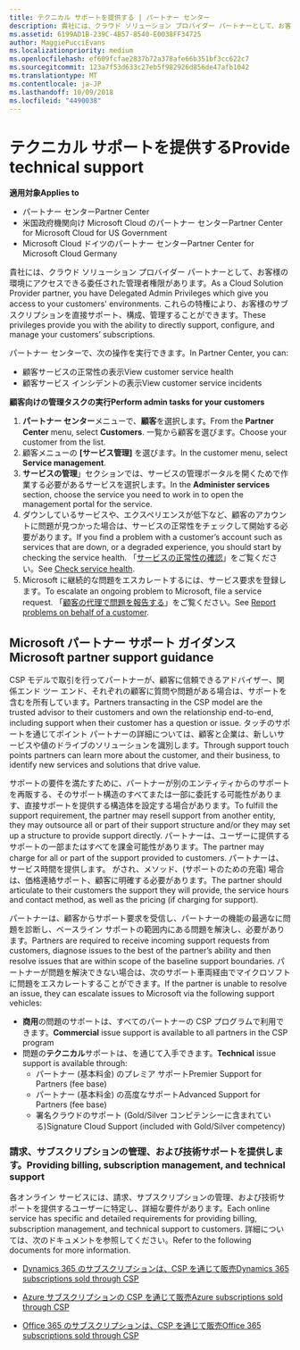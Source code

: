 ```yaml
---
title: テクニカル サポートを提供する | パートナー センター
description: 貴社には、クラウド ソリューション プロバイダー パートナーとして、お客様の環境にアクセスできる委任された管理者権限があります。
ms.assetid: 6199AD1B-239C-4B57-8540-E0038FF34725
author: MaggiePucciEvans
ms.localizationpriority: medium
ms.openlocfilehash: ef609fcfae2837b72a378afe66b351bf3cc622c7
ms.sourcegitcommit: 123a7f53d633c27eb5f982926d856de47afb1042
ms.translationtype: MT
ms.contentlocale: ja-JP
ms.lasthandoff: 10/09/2018
ms.locfileid: "4490038"
---
```

# <a name="provide-technical-support"></a><span data-ttu-id="ff018-103">テクニカル サポートを提供する</span><span class="sxs-lookup"><span data-stu-id="ff018-103">Provide technical support</span></span>

**<span data-ttu-id="ff018-104">適用対象</span><span class="sxs-lookup"><span data-stu-id="ff018-104">Applies to</span></span>**

-  <span data-ttu-id="ff018-105">パートナー センター</span><span class="sxs-lookup"><span data-stu-id="ff018-105">Partner Center</span></span>
-  <span data-ttu-id="ff018-106">米国政府機関向け Microsoft Cloud のパートナー センター</span><span class="sxs-lookup"><span data-stu-id="ff018-106">Partner Center for Microsoft Cloud for US Government</span></span>
-  <span data-ttu-id="ff018-107">Microsoft Cloud ドイツのパートナー センター</span><span class="sxs-lookup"><span data-stu-id="ff018-107">Partner Center for Microsoft Cloud Germany</span></span>

<span data-ttu-id="ff018-108">貴社には、クラウド ソリューション プロバイダー パートナーとして、お客様の環境にアクセスできる委任された管理者権限があります。</span><span class="sxs-lookup"><span data-stu-id="ff018-108">As a Cloud Solution Provider partner, you have Delegated Admin Privileges which give you access to your customers' environments.</span></span> <span data-ttu-id="ff018-109">これらの特権により、お客様のサブスクリプションを直接サポート、構成、管理することができます。</span><span class="sxs-lookup"><span data-stu-id="ff018-109">These privileges provide you with the ability to directly support, configure, and manage your customers’ subscriptions.</span></span>

<span data-ttu-id="ff018-110">パートナー センターで、次の操作を実行できます。</span><span class="sxs-lookup"><span data-stu-id="ff018-110">In Partner Center, you can:</span></span>

-   <span data-ttu-id="ff018-111">顧客サービスの正常性の表示</span><span class="sxs-lookup"><span data-stu-id="ff018-111">View customer service health</span></span>
-   <span data-ttu-id="ff018-112">顧客サービス インシデントの表示</span><span class="sxs-lookup"><span data-stu-id="ff018-112">View customer service incidents</span></span>

**<span data-ttu-id="ff018-113">顧客向けの管理タスクの実行</span><span class="sxs-lookup"><span data-stu-id="ff018-113">Perform admin tasks for your customers</span></span>**

1.  <span data-ttu-id="ff018-114">**パートナー センター**メニューで、**顧客**を選択します。</span><span class="sxs-lookup"><span data-stu-id="ff018-114">From the **Partner Center** menu, select **Customers**.</span></span> <span data-ttu-id="ff018-115">一覧から顧客を選びます。</span><span class="sxs-lookup"><span data-stu-id="ff018-115">Choose your customer from the list.</span></span>
2.  <span data-ttu-id="ff018-116">顧客メニューの **[サービス管理]** を選びます。</span><span class="sxs-lookup"><span data-stu-id="ff018-116">In the customer menu, select **Service management**.</span></span>
3.  <span data-ttu-id="ff018-117">**サービスの管理**」セクションでは、サービスの管理ポータルを開くためで作業する必要があるサービスを選択します。</span><span class="sxs-lookup"><span data-stu-id="ff018-117">In the **Administer services** section, choose the service you need to work in to open the management portal for the service.</span></span>
4.  <span data-ttu-id="ff018-118">ダウンしているサービスや、エクスペリエンスが低下など、顧客のアカウントに問題が見つかった場合は、サービスの正常性をチェックして開始する必要があります。</span><span class="sxs-lookup"><span data-stu-id="ff018-118">If you find a problem with a customer’s account such as services that are down, or a degraded experience, you should start by checking the service health.</span></span> <span data-ttu-id="ff018-119">「[サービスの正常性の確認](check-service-health.md)」をご覧ください。</span><span class="sxs-lookup"><span data-stu-id="ff018-119">See [Check service health](check-service-health.md).</span></span>
5.  <span data-ttu-id="ff018-120">Microsoft に継続的な問題をエスカレートするには、サービス要求を登録します。</span><span class="sxs-lookup"><span data-stu-id="ff018-120">To escalate an ongoing problem to Microsoft, file a service request.</span></span> <span data-ttu-id="ff018-121">「[顧客の代理で問題を報告する](report-problems-on-behalf-of-a-customer.md)」をご覧ください。</span><span class="sxs-lookup"><span data-stu-id="ff018-121">See [Report problems on behalf of a customer](report-problems-on-behalf-of-a-customer.md).</span></span>

 
## <a name="microsoft-partner-support-guidance"></a><span data-ttu-id="ff018-122">Microsoft パートナー サポート ガイダンス</span><span class="sxs-lookup"><span data-stu-id="ff018-122">Microsoft partner support guidance</span></span>

<span data-ttu-id="ff018-123">CSP モデルで取引を行ってパートナーが、顧客に信頼できるアドバイザー、関係エンド ツー エンド、それぞれの顧客に質問や問題がある場合は、サポートを含むを所有しています。</span><span class="sxs-lookup"><span data-stu-id="ff018-123">Partners transacting in the CSP model are the trusted advisor to their customers and own the relationship end-to-end, including support when their customer has a question or issue.</span></span> <span data-ttu-id="ff018-124">タッチのサポートを通じてポイント パートナーの詳細については、顧客と企業は、新しいサービスや値のドライブのソリューションを識別します。</span><span class="sxs-lookup"><span data-stu-id="ff018-124">Through support touch points partners can learn more about the customer, and their business, to identify new services and solutions that drive value.</span></span>

<span data-ttu-id="ff018-125">サポートの要件を満たすために、パートナーが別のエンティティからのサポートを再販する、そのサポート構造のすべてまたは一部に委託する可能性があります、直接サポートを提供する構造体を設定する場合があります。</span><span class="sxs-lookup"><span data-stu-id="ff018-125">To fulfill the support requirement, the partner may resell support from another entity, they may outsource all or part of their support structure and/or they may set up a structure to provide support directly.</span></span>  <span data-ttu-id="ff018-126">パートナーは、ユーザーに提供するサポートの一部またはすべてを課金可能性があります。</span><span class="sxs-lookup"><span data-stu-id="ff018-126">The partner may charge for all or part of the support provided to customers.</span></span> <span data-ttu-id="ff018-127">パートナーは、サービス時間を提供します。 がされ、メソッド、(サポートのための充電) 場合は、価格連絡サポート、顧客に明確する必要があります。</span><span class="sxs-lookup"><span data-stu-id="ff018-127">The partner should articulate to their customers the support they will provide, the service hours and contact method, as well as the pricing (if charging for support).</span></span> 

<span data-ttu-id="ff018-128">パートナーは、顧客からサポート要求を受信し、パートナーの機能の最適なに問題を診断し、ベースライン サポートの範囲内にある問題を解決し、必要があります。</span><span class="sxs-lookup"><span data-stu-id="ff018-128">Partners are required to receive incoming support requests from customers, diagnose issues to the best of the partner’s ability and then resolve issues that are within scope of the baseline support boundaries.</span></span> <span data-ttu-id="ff018-129">パートナーが問題を解決できない場合は、次のサポート車両経由でマイクロソフトに問題をエスカレートすることができます。</span><span class="sxs-lookup"><span data-stu-id="ff018-129">If the partner is unable to resolve an issue, they can escalate issues to Microsoft via the following support vehicles:</span></span>

- <span data-ttu-id="ff018-130">**商用**の問題のサポートは、すべてのパートナーの CSP プログラムで利用できます。</span><span class="sxs-lookup"><span data-stu-id="ff018-130">**Commercial** issue support is available to all partners in the CSP program</span></span>
-   <span data-ttu-id="ff018-131">問題の**テクニカル**サポートは、を通じて入手できます。</span><span class="sxs-lookup"><span data-stu-id="ff018-131">**Technical** issue support is available through:</span></span>
    -   <span data-ttu-id="ff018-132">パートナー (基本料金) のプレミア サポート</span><span class="sxs-lookup"><span data-stu-id="ff018-132">Premier Support for Partners (fee base)</span></span>
    -   <span data-ttu-id="ff018-133">パートナー (基本料金) の高度なサポート</span><span class="sxs-lookup"><span data-stu-id="ff018-133">Advanced Support for Partners (fee base)</span></span>
    -   <span data-ttu-id="ff018-134">署名クラウドのサポート (Gold/Silver コンピテンシーに含まれている)</span><span class="sxs-lookup"><span data-stu-id="ff018-134">Signature Cloud Support (included with Gold/Silver competency)</span></span>

### <a name="providing-billing-subscription-management-and-technical-support"></a><span data-ttu-id="ff018-135">請求、サブスクリプションの管理、および技術サポートを提供します。</span><span class="sxs-lookup"><span data-stu-id="ff018-135">Providing billing, subscription management, and technical support</span></span> 

<span data-ttu-id="ff018-136">各オンライン サービスには、請求、サブスクリプションの管理、および技術サポートを提供するユーザーに特定し、詳細な要件があります。</span><span class="sxs-lookup"><span data-stu-id="ff018-136">Each online service has specific and detailed requirements for providing billing, subscription management, and technical support to customers.</span></span> <span data-ttu-id="ff018-137">詳細については、次のドキュメントを参照してください。</span><span class="sxs-lookup"><span data-stu-id="ff018-137">Refer to the following documents for more information.</span></span>

-   [<span data-ttu-id="ff018-138">Dynamics 365 のサブスクリプションは、CSP を通じて販売</span><span class="sxs-lookup"><span data-stu-id="ff018-138">Dynamics 365 subscriptions sold through CSP</span></span>](https://www.microsoftpartnercommunity.com/t5/CSP/Microsoft-Partner-Support-Guidance/m-p/5262#M30)

-   [<span data-ttu-id="ff018-139">Azure サブスクリプションの CSP を通じて販売</span><span class="sxs-lookup"><span data-stu-id="ff018-139">Azure subscriptions sold through CSP</span></span>](https://www.microsoftpartnercommunity.com/t5/CSP/Microsoft-Partner-Support-Guidance/m-p/5263#M31)

-   [<span data-ttu-id="ff018-140">Office 365 のサブスクリプションは、CSP を通じて販売</span><span class="sxs-lookup"><span data-stu-id="ff018-140">Office 365 subscriptions sold through CSP</span></span>](https://www.microsoftpartnercommunity.com/t5/CSP/Microsoft-Partner-Support-Guidance/m-p/5264#M32)
 



